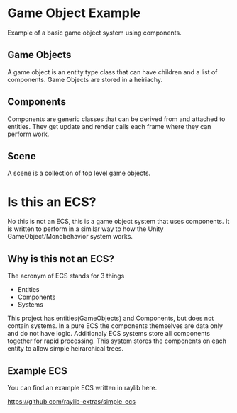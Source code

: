 # Game Object Example
Example of a basic game object system using components.

## Game Objects
A game object is an entity type class that can have children and a list of components. Game Objects are stored in a heiriachy.

## Components
Components are generic classes that can be derived from and attached to entities. They get update and render calls each frame where they can perform work.

## Scene
A scene is a collection of top level game objects.

# Is this an ECS?
No this is not an ECS, this is a game object system that uses components. It is written to perform in a similar way to how the Unity GameObject/Monobehavior system works.

## Why is this not an ECS?
The acronym of ECS stands for 3 things
  * Entities
  * Components
  * Systems

This project has entities(GameObjects) and Components, but does not contain systems. In a pure ECS the components themselves are data only and do not have logic. Additionaly ECS systems store all components together for rapid processing. This system stores the components on each entity to allow simple heirarchical trees.

## Example ECS
You can find an example ECS written in raylib here.

https://github.com/raylib-extras/simple_ecs

